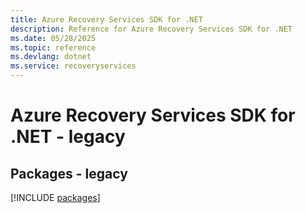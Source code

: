 ```yaml
---
title: Azure Recovery Services SDK for .NET
description: Reference for Azure Recovery Services SDK for .NET
ms.date: 05/28/2025
ms.topic: reference
ms.devlang: dotnet
ms.service: recoveryservices
---
```

# Azure Recovery Services SDK for .NET - legacy
## Packages - legacy
[!INCLUDE [packages](recovery-services-index.md)]